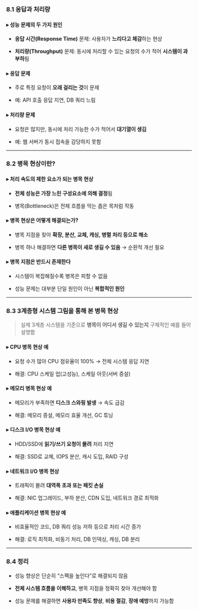 ### 8.1 응답과 처리량

#### ▸ 성능 문제의 두 가지 원인

- **응답 시간(Response Time)** 문제: 사용자가 **느리다고 체감**하는 현상
    
- **처리량(Throughput)** 문제: 동시에 처리할 수 있는 요청의 수가 적어 **시스템이 과부하**됨
    

#### ▸ 응답 문제

- 주로 특정 요청이 **오래 걸리는 것**이 문제
    
- 예: API 호출 응답 지연, DB 쿼리 느림
    

#### ▸ 처리량 문제

- 요청은 많지만, 동시에 처리 가능한 수가 적어서 **대기열이 생김**
    
- 예: 웹 서버가 동시 접속을 감당하지 못함
    

---

### 8.2 병목 현상이란?

#### ▸ 처리 속도의 제한 요소가 되는 병목 현상

- **전체 성능은 가장 느린 구성요소에 의해 결정**됨
    
- 병목(Bottleneck)은 전체 흐름을 막는 좁은 목처럼 작동
    

#### ▸ 병목 현상은 어떻게 해결되는가?

- 병목 지점을 찾아 **확장, 분산, 교체, 캐싱, 병렬 처리 등으로 해소**
    
- 병목 하나 해결하면 **다른 병목이 새로 생길 수 있음** → 순환적 개선 필요
    

#### ▸ 병목 지점은 반드시 존재한다

- 시스템이 복잡해질수록 병목은 피할 수 없음
    
- 성능 문제는 대부분 단일 원인이 아닌 **복합적인 원인**
    

---

### 8.3 3계층형 시스템 그림을 통해 본 병목 현상

> 실제 3계층 시스템을 기준으로 **병목이 어디서 생길 수 있는지** 구체적인 예를 들어 설명함

#### ▸ CPU 병목 현상 예

- 요청 수가 많아 CPU 점유율이 100% → 전체 시스템 응답 지연
    
- 해결: CPU 스케일 업(고성능), 스케일 아웃(서버 증설)
    

#### ▸ 메모리 병목 현상 예

- 메모리가 부족하면 **디스크 스와핑 발생** → 속도 급감
    
- 해결: 메모리 증설, 메모리 효율 개선, GC 튜닝
    

#### ▸ 디스크 I/O 병목 현상 예

- HDD/SSD에 **읽기/쓰기 요청이 몰려** 처리 지연
    
- 해결: SSD로 교체, IOPS 분산, 캐시 도입, RAID 구성
    

#### ▸ 네트워크 I/O 병목 현상

- 트래픽이 몰려 **대역폭 초과 또는 패킷 손실**
    
- 해결: NIC 업그레이드, 부하 분산, CDN 도입, 네트워크 경로 최적화
    

#### ▸ 애플리케이션 병목 현상 예

- 비효율적인 코드, DB 쿼리 성능 저하 등으로 처리 시간 증가
    
- 해결: 로직 최적화, 비동기 처리, DB 인덱싱, 캐싱, DB 분리
    

---

### 8.4 정리

- 성능 향상은 단순히 “스펙을 높인다”로 해결되지 않음
    
- **전체 시스템 흐름을 이해하고**, 병목 지점을 정확히 찾아 개선해야 함
    
- 성능 문제를 해결하면 **사용자 만족도 향상**, **비용 절감**, **장애 예방**까지 가능함
    
